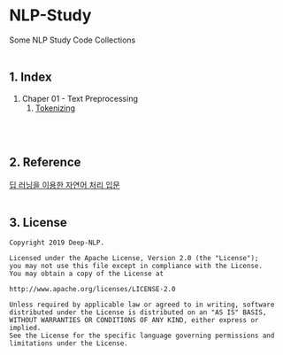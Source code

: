 # NLP-Study
Some NLP Study Code Collections
<br><br>

## 1. Index
1. Chaper 01 - Text Preprocessing
    1. [Tokenizing](chap01_text_proprocessing/_01_tokenization.ipynb)
   
<br><br>

## 2. Reference
[딥 러닝을 이용한 자연어 처리 입문](https://wikidocs.net/21690)
<br><br>

## 3. License

    Copyright 2019 Deep-NLP.

    Licensed under the Apache License, Version 2.0 (the "License");
    you may not use this file except in compliance with the License.
    You may obtain a copy of the License at

    http://www.apache.org/licenses/LICENSE-2.0

    Unless required by applicable law or agreed to in writing, software
    distributed under the License is distributed on an "AS IS" BASIS,
    WITHOUT WARRANTIES OR CONDITIONS OF ANY KIND, either express or implied.
    See the License for the specific language governing permissions and
    limitations under the License.
